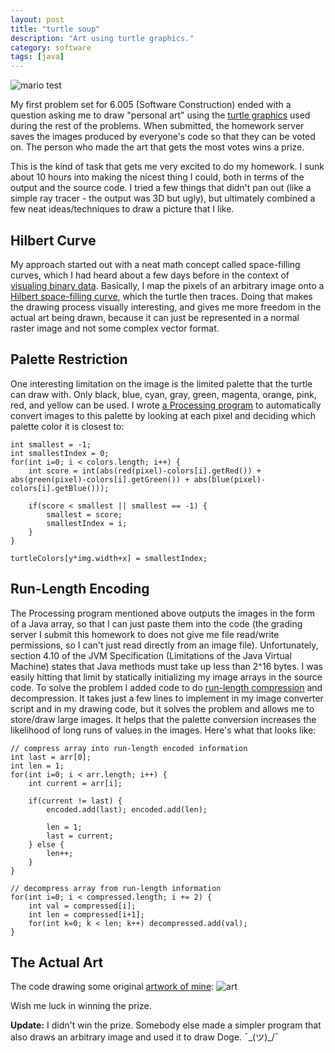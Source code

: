 ```yaml
---
layout: post
title: "turtle soup"
description: "Art using turtle graphics."
category: software
tags: [java]
---
```


![mario test](http://hackniac.com/images/turtle_soup/turtle_mario.gif)

My first problem set for 6.005 (Software Construction) ended with a question asking me to draw "personal art" using the [turtle graphics](http://en.wikipedia.org/wiki/Turtle_graphics) used during the rest of the problems. When submitted, the homework server saves the images produced by everyone's code so that they can be voted on. The person who made the art that gets the most votes wins a prize.

This is the kind of task that gets me very excited to do my homework. I sunk about 10 hours into making the nicest thing I could, both in terms of the output and the source code. I tried a few things that didn't pan out (like a simple ray tracer - the output was 3D but ugly), but ultimately combined a few neat ideas/techniques to draw a picture that I like.

## Hilbert Curve

My approach started out with a neat math concept called space-filling curves, which I had heard about a few days before in the context of [visualing binary data](http://www.youtube.com/watch?v=4bM3Gut1hIk). Basically, I map the pixels of an arbitrary image onto a [Hilbert space-filling curve](http://en.wikipedia.org/wiki/Hilbert_curve), which the turtle then traces. Doing that makes the drawing process visually interesting, and gives me more freedom in the actual art being drawn, because it can just be represented in a normal raster image and not some complex vector format.

## Palette Restriction

One interesting limitation on the image is the limited palette that the turtle can draw with. Only black, blue, cyan, gray, green, magenta, orange, pink, red, and yellow can be used. I wrote [a Processing program](https://gist.github.com/jmptable/8928370) to automatically convert images to this palette by looking at each pixel and deciding which palette color it is closest to:

	int smallest = -1;
	int smallestIndex = 0;
	for(int i=0; i < colors.length; i++) {
		int score = int(abs(red(pixel)-colors[i].getRed()) + abs(green(pixel)-colors[i].getGreen()) + abs(blue(pixel)-colors[i].getBlue()));

		if(score < smallest || smallest == -1) {
			smallest = score;
			smallestIndex = i;
		}
	}

	turtleColors[y*img.width+x] = smallestIndex;

## Run-Length Encoding

The Processing program mentioned above outputs the images in the form of a Java array, so that I can just paste them into the code (the grading server I submit this homework to does not give me file read/write permissions, so I can't just read directly from an image file). Unfortunately, section 4.10 of the JVM Specification (Limitations of the Java Virtual Machine) states that Java methods must take up less than 2^16 bytes. I was easily hitting that limit by statically initializing my image arrays in the source code.
To solve the problem I added code to do [run-length compression](http://en.wikipedia.org/wiki/Run-length_encoding) and decompression. It takes just a few lines to implement in my image converter script and in my drawing code, but it solves the problem and allows me to store/draw large images. It helps that the palette conversion increases the likelihood of long runs of values in the images. Here's what that looks like:

	// compress array into run-length encoded information
	int last = arr[0];
	int len = 1;
	for(int i=0; i < arr.length; i++) {
		int current = arr[i];

		if(current != last) {
			encoded.add(last); encoded.add(len);

			len = 1;
			last = current;
		} else {
			len++;
		}
	}

	// decompress array from run-length information
	for(int i=0; i < compressed.length; i += 2) {
		int val = compressed[i];
		int len = compressed[i+1];
		for(int k=0; k < len; k++) decompressed.add(val);
	}


## The Actual Art

The code drawing some original [artwork of mine](http://hackniac.com/art/board/left.jpg):
![art](http://hackniac.com/images/turtle_soup/turtle_art.gif)

Wish me luck in winning the prize.

__Update:__ I didn't win the prize. Somebody else made a simpler program that also draws an arbitrary image and used it to draw Doge. ¯\_(ツ)_/¯
